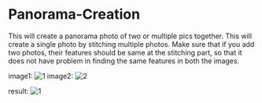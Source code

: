 # Panorama-Creation
This will create a panorama photo of two or multiple pics together.
This will create a single photo by stitching multiple photos.
Make sure that if you add two photos, their features should be same at the stitching part, so that it does not have problem in finding the same features in both the images.

image1:
![1](https://user-images.githubusercontent.com/54945131/117291478-b2010d80-ae8c-11eb-9343-16e017d65474.jpg)
image2:
![2](https://user-images.githubusercontent.com/54945131/117291529-bf1dfc80-ae8c-11eb-932a-ec8ad9f2c900.jpg)

result:
![1](https://user-images.githubusercontent.com/54945131/117296277-7ff2aa00-ae92-11eb-9402-3497dd3fdc7f.png)

